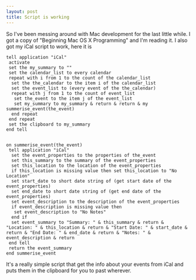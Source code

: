 ```yaml
---
layout: post
title: Script is working
---
```


So I've been messing around with Mac development for the last little while. I got a copy of "Beginning Mac OS X Programming" and I'm reading it. I also got my iCal script to work, here it is

```
tell application "iCal"
 activate
 set the my_summary to ""
 set the calendar_list to every calendar
 repeat with i from 1 to the count of the calendar_list
  set the the_calendar to the item i of the calendar_list
  set the event_list to (every event of the the_calendar)
  repeat with j from 1 to the count of event_list
   set the_event to the item j of the event_list
   set my_summary to my_summary & return & return & my summerise_event(the_event)
  end repeat
 end repeat
 set the clipboard to my_summary
end tell


on summerise_event(the_event)
 tell application "iCal"
  set the event_properties to the properties of the_event
  set this_summary to the summary of the event_properties
  set this_location to the location of the event_properties
  if this_location is missing value then set this_location to "No Location"
  set start_date to short date string of (get start date of the event_properties)
  set end_date to short date string of (get end date of the event_properties)
  set event_description to the description of the event_properties
  if event_description is missing value then
   set event_description to "No Notes"
  end if
  set event_summary to "Summary: " & this_summary & return & "Location: " & this_location & return & "Start Date: " & start_date & return & "End Date: " & end_date & return & "Notes: " & event_description & return
 end tell
 return the event_summary
end summerise_event

```

It's a really simple script that get the info about your events from iCal and puts them in the clipboard for you to past wherever.


